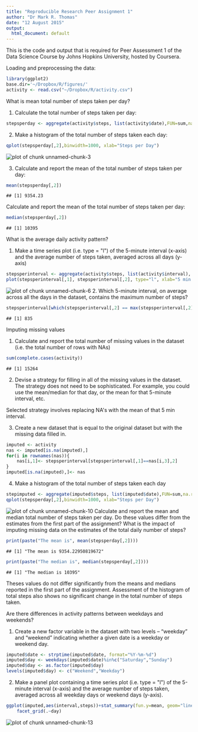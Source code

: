 ```yaml
---
title: "Reproducible Research Peer Assignment 1"
author: "Dr Mark R. Thomas"
date: "12 August 2015"
output:
  html_document: default
---
```


This is the code and output that is required for Peer Assessment 1 of the Data 
Science Course by Johns Hopkins University, hosted by Coursera.

Loading and preprocessing the data:


```r
library(ggplot2)
base.dir='~/Dropbox/R/figures/'
activity <- read.csv("~/Dropbox/R/activity.csv")
```
What is mean total number of steps taken per day?
1. Calculate the total number of steps taken per day:

```r
stepsperday <- aggregate(activity$steps, list(activity$date),FUN=sum,na.rm=TRUE)
```

2. Make a histogram of the total number of steps taken each day:

```r
qplot(stepsperday[,2],binwidth=1000, xlab="Steps per Day")
```

![plot of chunk unnamed-chunk-3](figure/unnamed-chunk-3-1.png) 

3. Calculate and report the mean of the total number of steps taken per day:

```r
mean(stepsperday[,2])
```

```
## [1] 9354.23
```
Calculate and report the mean of the total number of steps taken per day:

```r
median(stepsperday[,2])
```

```
## [1] 10395
```
What is the average daily activity pattern?
1. Make a time series plot (i.e. type = "l") of the 5-minute interval (x-axis) and the average number of steps taken, averaged across all days (y-axis)

```r
stepsperinterval <- aggregate(activity$steps, list(activity$interval), FUN=mean, na.rm=TRUE)
plot(stepsperinterval[,1], stepsperinterval[,2], type="l", xlab="5 min interval", ylab="Steps")
```

![plot of chunk unnamed-chunk-6](figure/unnamed-chunk-6-1.png) 
2. Which 5-minute interval, on average across all the days in the dataset, contains the maximum number of steps?

```r
stepsperinterval[which(stepsperinterval[,2] == max(stepsperinterval[,2])),1]
```

```
## [1] 835
```
Imputing missing values
1. Calculate and report the total number of missing values in the dataset (i.e. the total number of rows with NAs)

```r
sum(complete.cases(activity))
```

```
## [1] 15264
```
2. Devise a strategy for filling in all of the missing values in the dataset. The strategy does not need to be sophisticated. For example, you could use the mean/median for that day, or the mean for that 5-minute interval, etc.

Selected strategy involves replacing NA's with the mean of that 5 min interval.

3. Create a new dataset that is equal to the original dataset but with the missing data filled in.

```r
imputed <- activity
nas <- imputed[is.na(imputed),]
for(i in rownames(nas)){
    nas[i,1]<- stepsperinterval[stepsperinterval[,1]==nas[i,3],2]
}
imputed[is.na(imputed),]<- nas
```
4. Make a histogram of the total number of steps taken each day 

```r
stepimputed <- aggregate(imputed$steps, list(imputed$date),FUN=sum,na.rm=TRUE)
qplot(stepsperday[,2],binwidth=1000, xlab="Steps per Day")
```

![plot of chunk unnamed-chunk-10](figure/unnamed-chunk-10-1.png) 
Calculate and report the mean and median total number of steps taken per day. Do these values differ from the estimates from the first part of the assignment? What is the impact of imputing missing data on the estimates of the total daily number of steps?

```r
print(paste("The mean is", mean(stepsperday[,2])))
```

```
## [1] "The mean is 9354.22950819672"
```

```r
print(paste("The median is", median(stepsperday[,2])))
```

```
## [1] "The median is 10395"
```
Theses values do not differ significantly from the means and medians reported in
the first part of the assignment. Assessment of the histogram of total steps also
shows no significant change in the total number of steps taken.

Are there differences in activity patterns between weekdays and weekends?
1. Create a new factor variable in the dataset with two levels – “weekday” and “weekend” indicating whether a given date is a weekday or weekend day.

```r
imputed$date <- strptime(imputed$date, format="%Y-%m-%d")
imputed$day <- weekdays(imputed$date)%in%c("Saturday","Sunday")
imputed$day <- as.factor(imputed$day)
levels(imputed$day) <- c("Weekend","Weekday")
```
2. Make a panel plot containing a time series plot (i.e. type = "l") of the 5-minute interval (x-axis) and the average number of steps taken, averaged across all weekday days or weekend days (y-axis).

```r
ggplot(imputed,aes(interval,steps))+stat_summary(fun.y=mean, geom="line")+
    facet_grid(.~day)
```

![plot of chunk unnamed-chunk-13](figure/unnamed-chunk-13-1.png) 

